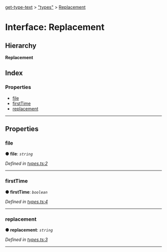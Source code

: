 [get-type-text](../README.md) > ["types"](../modules/_types_.md) > [Replacement](../interfaces/_types_.replacement.md)

# Interface: Replacement

## Hierarchy

**Replacement**

## Index

### Properties

* [file](_types_.replacement.md#file)
* [firstTime](_types_.replacement.md#firsttime)
* [replacement](_types_.replacement.md#replacement)

---

## Properties

<a id="file"></a>

###  file

**● file**: *`string`*

*Defined in [types.ts:2](https://github.com/cancerberoSgx/tsd-check-runtime/blob/33a0366/get-type-text/src/types.ts#L2)*

___
<a id="firsttime"></a>

###  firstTime

**● firstTime**: *`boolean`*

*Defined in [types.ts:4](https://github.com/cancerberoSgx/tsd-check-runtime/blob/33a0366/get-type-text/src/types.ts#L4)*

___
<a id="replacement"></a>

###  replacement

**● replacement**: *`string`*

*Defined in [types.ts:3](https://github.com/cancerberoSgx/tsd-check-runtime/blob/33a0366/get-type-text/src/types.ts#L3)*

___

